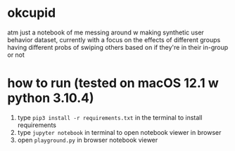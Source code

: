 # okcupid

atm just a notebook of me messing around w making synthetic user behavior dataset, currently with a focus on the effects of different groups having different probs of swiping others based on if they're in their in-group or not

# how to run (tested on macOS 12.1 w python 3.10.4)
1. type `pip3 install -r requirements.txt` in the terminal to install requirements
2. type `jupyter notebook` in terminal to open notebook viewer in browser
3. open `playground.py` in browser notebook viewer
